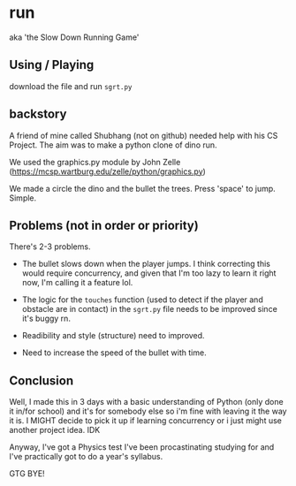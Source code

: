 # run
aka 'the Slow Down Running Game'
## Using / Playing
download the file and run ```sgrt.py```

## backstory
A friend of mine called Shubhang (not on github) needed help with his CS Project. 
The aim was to make a python clone of dino run. 

We used the graphics.py module by John Zelle (https://mcsp.wartburg.edu/zelle/python/graphics.py)

We made a circle the dino and the bullet the trees. Press 'space' to jump. Simple. 

## Problems (not in order or priority)
There's 2-3 problems.
 - The bullet slows down when the player jumps. I think correcting this would require concurrency, 
 and given that I'm too lazy to learn it right now, I'm calling it a feature lol. 
 
 - The logic for the ```touches``` function (used to detect if the player and obstacle are in contact) in the ```sgrt.py``` file needs to be improved since it's buggy rn. 
 
 - Readibility and style (structure) need to improved.
 
 - Need to increase the speed of the bullet with time. 

## Conclusion
Well, I made this in 3 days with a basic understanding of Python (only done it in/for school) and it's for somebody else so i'm fine with leaving it the way it is. I MIGHT decide to pick it up if learning concurrency or i just might use another project idea. IDK
 
Anyway, I've got a Physics test I've been procastinating studying for and I've practically got to do a year's syllabus. 

GTG BYE!
 

